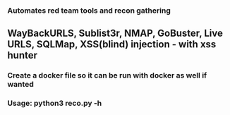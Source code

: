 ### Automates red team tools and recon gathering

## WayBackURLS, Sublist3r, NMAP, GoBuster, Live URLS, SQLMap, XSS(blind) injection - with xss hunter


### Create a docker file so it can be run with docker as well if wanted

### Usage: python3 reco.py -h
